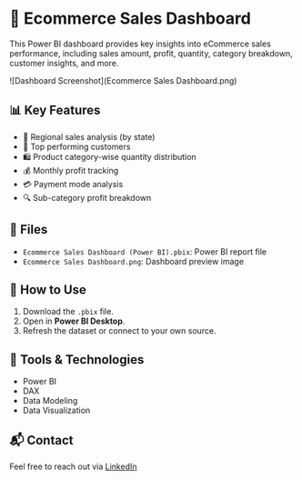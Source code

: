 # 🛒 Ecommerce Sales Dashboard

This Power BI dashboard provides key insights into eCommerce sales performance, including sales amount, profit, quantity, category breakdown, customer insights, and more.

![Dashboard Screenshot](Ecommerce Sales Dashboard.png)

## 📊 Key Features

- 📍 Regional sales analysis (by state)
- 👥 Top performing customers
- 🛍️ Product category-wise quantity distribution
- 💰 Monthly profit tracking
- 💳 Payment mode analysis
- 🔍 Sub-category profit breakdown

## 📁 Files

- `Ecommerce Sales Dashboard (Power BI).pbix`: Power BI report file
- `Ecommerce Sales Dashboard.png`: Dashboard preview image

## 🚀 How to Use

1. Download the `.pbix` file.
2. Open in **Power BI Desktop**.
3. Refresh the dataset or connect to your own source.

## 🧠 Tools & Technologies

- Power BI
- DAX
- Data Modeling
- Data Visualization

## 📬 Contact

Feel free to reach out via [LinkedIn](https://www.linkedin.com/in/rohit-lakha/) 
